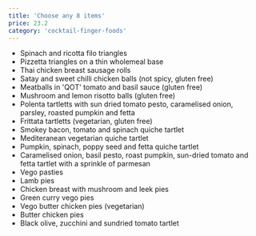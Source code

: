 ```yaml
---
title: 'Choose any 8 items'
price: 23.2
category: 'cocktail-finger-foods'
---
```


-   Spinach and ricotta filo triangles
-   Pizzetta triangles on a thin wholemeal base
-   Thai chicken breast sausage rolls
-   Satay and sweet chilli chicken balls (not spicy, gluten free)
-   Meatballs in 'QOT' tomato and basil sauce (gluten free)
-   Mushroom and lemon risotto balls (gluten free)
-   Polenta tartletts with sun dried tomato pesto, caramelised onion, parsley, roasted pumpkin and fetta
-   Frittata tartletts (vegetarian, gluten free)
-   Smokey bacon, tomato and spinach quiche tartlet
-   Mediteranean vegetarian quiche tartlet
-   Pumpkin, spinach, poppy seed and fetta quiche tartlet
-   Caramelised onion, basil pesto, roast pumpkin, sun-dried tomato and fetta tartlet with a sprinkle of parmesan
-   Vego pasties
-   Lamb pies
-   Chicken breast with mushroom and leek pies
-   Green curry vego pies
-   Vego butter chicken pies (vegetarian)
-   Butter chicken pies
-   Black olive, zucchini and sundried tomato tartlet
